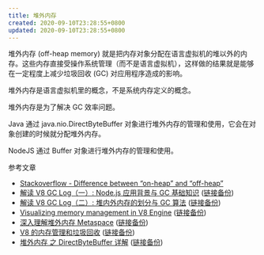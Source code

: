 ```yaml
---
title: 堆外内存
created: 2020-09-10T23:28:55+0800
updated: 2020-09-10T23:28:55+0800
---
```



堆外内存 (off-heap memory) 就是把内存对象分配在语言虚拟机的堆以外的内存。这些内存直接受操作系统管理（而不是语言虚拟机），这样做的结果就是能够在一定程度上减少垃圾回收 (GC) 对应用程序造成的影响。

堆外内存是语言虚拟机里的概念，不是系统内存定义的概念。

堆外内存是为了解决 GC 效率问题。

Java 通过 java.nio.DirectByteBuffer 对象进行堆外内存的管理和使用，它会在对象创建的时候就分配堆外内存。

NodeJS 通过 Buffer 对象进行堆外内存的管理和使用。

参考文章

- [Stackoverflow - Difference between “on-heap” and “off-heap”](https://stackoverflow.com/questions/6091615/difference-between-on-heap-and-off-heap)
- [解读 V8 GC Log（一）: Node.js 应用背景与 GC 基础知识](https://developer.aliyun.com/article/592878) ([链接备份](https://web.archive.org/web/20221205070327/https://developer.aliyun.com/article/592878))
- [解读 V8 GC Log（二）: 堆内外内存的划分与 GC 算法](https://developer.aliyun.com/article/592880) ([链接备份](https://web.archive.org/web/20220702174904/https://developer.aliyun.com/article/592880))
- [Visualizing memory management in V8 Engine](https://deepu.tech/memory-management-in-v8/) ([链接备份](https://web.archive.org/web/20221205035300/https://deepu.tech/memory-management-in-v8/))
- [深入理解堆外内存 Metaspace](https://www.javadoop.com/post/metaspace) ([链接备份](https://web.archive.org/web/20220519200016/https://www.javadoop.com/post/metaspace))
- [V8 的内存管理和垃圾回收](https://juejin.im/post/6854573218708078605) ([链接备份](https://web.archive.org/web/20211021150007/https://juejin.cn/post/6854573218708078605))
- [堆外内存 之 DirectByteBuffer 详解](https://www.jianshu.com/p/007052ee3773) ([链接备份](https://web.archive.org/web/20220625050126/https://www.jianshu.com/p/007052ee3773))

